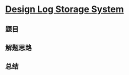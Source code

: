 # [Design Log Storage System](https://leetcode.com/problems/design-log-storage-system/)
## 题目


## 解题思路


## 总结


